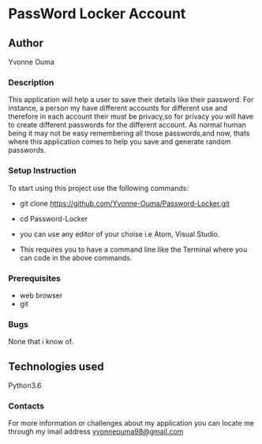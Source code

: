 # PassWord Locker Account
## Author
Yvonne Ouma
### Description
This application will help a user to save their details like their password. For instance, a person my have different accounts for different use and therefore in each account their must be privacy,so for privacy you will have to create different passwords for the different account. As normal human being it may not be easy remembering all those passwords,and now, thats where this application comes to help you save and generate random passwords.

### Setup Instruction
To start using this project use the following commands:

* git clone https://github.com/Yvonne-Ouma/Password-Locker.git

* cd Password-Locker

* you can use any editor of your choise i.e Atom, Visual Studio.

* This requires you to have a command line.like the Terminal where you can code in the above commands.

### Prerequisites
* web browser
* git

### Bugs
None that i know  of.
## Technologies used
Python3.6

### Contacts
For more information or challenges about my application you can locate me through my imail address yvonneouma98@gmail.com
